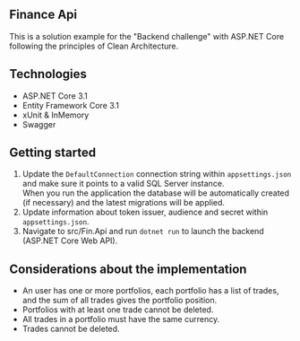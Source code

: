 ## Finance Api
This is a solution example for the "Backend challenge" with ASP.NET Core following the principles of Clean Architecture.

## Technologies
- ASP.NET Core 3.1
- Entity Framework Core 3.1
- xUnit & InMemory
- Swagger

## Getting started
1. Update the `DefaultConnection` connection string within `appsettings.json` and make sure it points to a valid SQL Server instance.  
When you run the application the database will be automatically created (if necessary) and the latest migrations will be applied.
2. Update information about token issuer, audience and secret within `appsettings.json`.
3. Navigate to src/Fin.Api and run `dotnet run` to launch the backend (ASP.NET Core Web API).

## Considerations about the implementation
- An user has one or more portfolios, each portfolio has a list of trades, and the sum of all trades gives the portfolio position.
- Portfolios with at least one trade cannot be deleted.
- All trades in a portfolio must have the same currency.
- Trades cannot be deleted.

